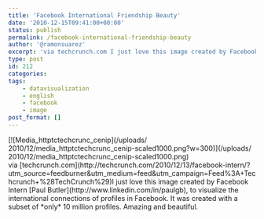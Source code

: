 ```yaml
---
title: 'Facebook International Friendship Beauty'
date: '2010-12-15T09:41:00+00:00'
status: publish
permalink: /facebook-international-friendship-beauty
author: '@ramonsuarez'
excerpt: 'via techcrunch.com I just love this image created by Facebook Intern Paul Butler, to visualize the international connections of profiles in Facebook. It was created with a subset of only 10 million profiles. Amazing and beautiful.'
type: post
id: 212
categories:
tags:
    - datavisualization
    - english
    - facebook
    - image
post_format: []
---
```

<div class="p_embed p_image_embed">[![Media_httptctechcrunc_cenip](/uploads/
2010/12/media_httptctechcrunc_cenip-scaled1000.png?w=300)](/uploads/
2010/12/media_httptctechcrunc_cenip-scaled1000.png)</div>via [techcrunch.com](http://techcrunch.com/2010/12/13/facebook-intern/?utm_source=feedburner&utm_medium=feed&utm_campaign=Feed%3A+Techcrunch+%28TechCrunch%29)</div>I just love this image created by Facebook Intern [Paul Butler](http://www.linkedin.com/in/paulgb), to visualize the international connections of profiles in Facebook. It was created with a subset of *only* 10 million profiles. Amazing and beautiful.

</div>
